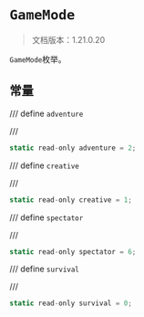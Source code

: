 # `GameMode`

> 文档版本：1.21.0.20

`GameMode`枚举。

## 常量

/// define
`adventure`


///

```js
static read-only adventure = 2;
```


/// define
`creative`


///

```js
static read-only creative = 1;
```


/// define
`spectator`


///

```js
static read-only spectator = 6;
```


/// define
`survival`


///

```js
static read-only survival = 0;
```

